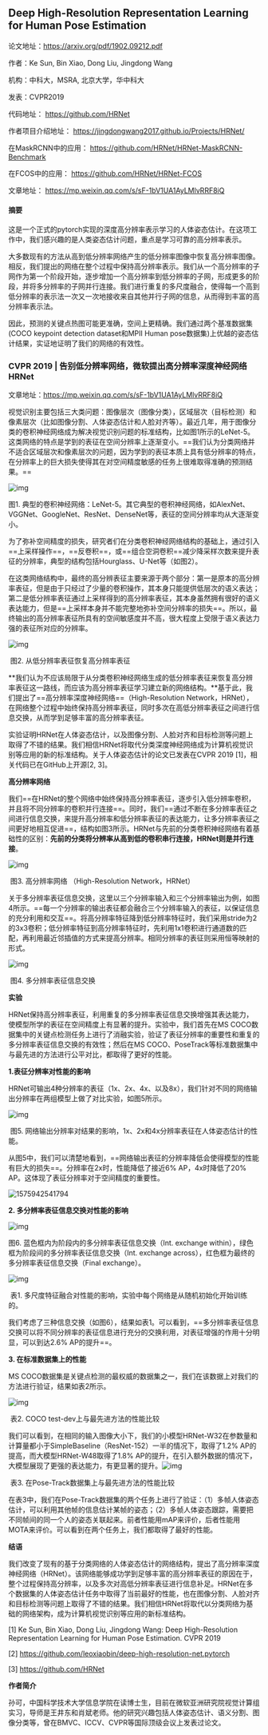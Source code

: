 ## Deep High-Resolution Representation Learning for Human Pose Estimation

论文地址：https://arxiv.org/pdf/1902.09212.pdf

作者：Ke Sun, Bin Xiao, Dong Liu, Jingdong Wang

机构：中科大，MSRA, 北京大学，华中科大

发表：CVPR2019

代码地址： https://github.com/HRNet 

作者项目介绍地址： https://jingdongwang2017.github.io/Projects/HRNet/

在MaskRCNN中的应用： https://github.com/HRNet/HRNet-MaskRCNN-Benchmark

在FCOS中的应用： https://github.com/HRNet/HRNet-FCOS

文章地址： https://mp.weixin.qq.com/s/sF-1bV1UA1AyLMlvRRF8iQ



#### 摘要

这是一个正式的pytorch实现的深度高分辨率表示学习的人体姿态估计。在这项工作中，我们感兴趣的是人类姿态估计问题，重点是学习可靠的高分辨率表示。

大多数现有的方法从高到低分辨率网络产生的低分辨率图像中恢复高分辨率图像。相反，我们提出的网络在整个过程中保持高分辨率表示。我们从一个高分辨率的子网作为第一个阶段开始，逐步增加一个高分辨率到低分辨率的子网，形成更多的阶段，并将多分辨率的子网并行连接。我们进行重复的多尺度融合，使得每一个高到低分辨率的表示法一次又一次地接收来自其他并行子网的信息，从而得到丰富的高分辨率表示法。

因此，预测的关键点热图可能更准确，空间上更精确。我们通过两个基准数据集(COCO keypoint detection dataset和MPII Human pose数据集)上优越的姿态估计结果，实证地证明了我们的网络的有效性。



### CVPR 2019 | 告别低分辨率网络，微软提出高分辨率深度神经网络HRNet

文章地址：https://mp.weixin.qq.com/s/sF-1bV1UA1AyLMlvRRF8iQ

视觉识别主要包括三大类问题：图像层次（图像分类），区域层次（目标检测）和像素层次（比如图像分割、人体姿态估计和人脸对齐等）。最近几年，用于图像分类的卷积神经网络成为解决视觉识别问题的标准结构，比如图1所示的LeNet-5。这类网络的特点是学到的表征在空间分辨率上逐渐变小。==我们认为分类网络并不适合区域层次和像素层次的问题，因为学到的表征本质上具有低分辨率的特点，在分辨率上的巨大损失使得其在对空间精度敏感的任务上很难取得准确的预测结果。==

![img](https://mmbiz.qpic.cn/mmbiz_png/HkPvwCuFwNNEUhmD8hOrok4g883EPYcIcHsko8g7CRC8OxJgvx5eUO0KF3wjApvcicarGoHgZpboVoI4Wa1amOg/640?wx_fmt=png&tp=webp&wxfrom=5&wx_lazy=1&wx_co=1)

图1. 典型的卷积神经网络：LeNet-5。其它典型的卷积神经网络，如AlexNet、VGGNet、GoogleNet、ResNet、DenseNet等，表征的空间分辨率均从大逐渐变小。

为了弥补空间精度的损失，研究者们在分类卷积神经网络结构的基础上，通过引入==上采样操作==，==反卷积==，或==组合空洞卷积==减少降采样次数来提升表征的分辨率，典型的结构包括Hourglass、U-Net等（如图2）。

在这类网络结构中，最终的高分辨表征主要来源于两个部分：第一是原本的高分辨率表征，但是由于只经过了少量的卷积操作，其本身只能提供低层次的语义表达；第二是低分辨率表征通过上采样得到的高分辨率表征，其本身虽然拥有很好的语义表达能力，但是==上采样本身并不能完整地弥补空间分辨率的损失==。所以，最终输出的高分辨率表征所具有的空间敏感度并不高，很大程度上受限于语义表达力强的表征所对应的分辨率。

![img](https://mmbiz.qpic.cn/mmbiz_png/HkPvwCuFwNNEUhmD8hOrok4g883EPYcIa5XjN0Sbzic6uibDRDDUqsicAS5q3QtWTKUuc8eJGVmrjad4ZHr9ibxapg/640?wx_fmt=png&tp=webp&wxfrom=5&wx_lazy=1&wx_co=1)

​														图2. 从低分辨率表征恢复高分辨率表征

**我们认为不应该局限于从分类卷积神经网络生成的低分辨率表征来恢复高分辨率表征这一路线，而应该为高分辨率表征学习建立新的网络结构。**基于此，我们提出了==高分辨率深度神经网络==（High-Resolution Network，HRNet），在网络整个过程中始终保持高分辨率表征，同时多次在高低分辨率表征之间进行信息交换，从而学到足够丰富的高分辨率表征。

实验证明HRNet在人体姿态估计，以及图像分割、人脸对齐和目标检测等问题上取得了不错的结果。我们相信HRNet将取代分类深度神经网络成为计算机视觉识别等应用的新的标准结构。关于人体姿态估计的论文已发表在CVPR 2019 [1]，相关代码已在GitHub上开源[2, 3]。

**高分辨率网络**  

我们==在HRNet的整个网络中始终保持高分辨率表征，逐步引入低分辨率卷积，并且将不同分辨率的卷积并行连接==。同时，我们==通过不断在多分辨率表征之间进行信息交换，来提升高分辨率和低分辨率表征的表达能力，让多分辨率表征之间更好地相互促进==，结构如图3所示。HRNet与先前的分类卷积神经网络有着基础性的区别：**先前的分类将分辨率从高到低的卷积串行连接，HRNet则是并行连接**。

![img](https://mmbiz.qpic.cn/mmbiz_png/HkPvwCuFwNNEUhmD8hOrok4g883EPYcIYqeDmVgOW2wHMkIwXRGsWBUHaib8zYLlhphCeWIO1Iczib214WrNia0icA/640?wx_fmt=png&tp=webp&wxfrom=5&wx_lazy=1&wx_co=1)

​										图3. 高分辨率网络 （High-Resolution Network，HRNet）

关于多分辨率表征信息交换，这里以三个分辨率输入和三个分辨率输出为例，如图4所示。==每一个分辨率的输出表征都会融合三个分辨率输入的表征，以保证信息的充分利用和交互==。将高分辨率特征降到低分辨率特征时，我们采用stride为2的3x3卷积；低分辨率特征到高分辨率特征时，先利用1x1卷积进行通道数的匹配，再利用最近邻插值的方式来提高分辨率。相同分辨率的表征则采用恒等映射的形式。

![img](https://mmbiz.qpic.cn/mmbiz_png/HkPvwCuFwNNEUhmD8hOrok4g883EPYcI4z08PezAXSuV6I8Ly8icKWwV6Pr8iaFCatmko3oHAicTIVoDt4vE1Piaag/640?wx_fmt=png&tp=webp&wxfrom=5&wx_lazy=1&wx_co=1)

​																图4. 多分辨率表征信息交换    

**实验**

HRNet保持高分辨率表征，利用重复的多分辨率表征信息交换增强其表达能力，使模型所学的表征在空间精度上有显著的提升。实验中，我们首先在MS COCO数据集中的关键点检测任务上进行了消融实验，验证了表征分辨率的重要性和重复的多分辨率表征信息交换的有效性；然后在MS COCO、PoseTrack等标准数据集中与最先进的方法进行公平对比，都取得了更好的性能。

**1.表征分辨率对性能的影响**

HRNet可输出4种分辨率的表征（1x、2x、4x、以及8x），我们针对不同的网络输出分辨率在两组模型上做了对比实验，如图5所示。    



![img](https://mmbiz.qpic.cn/mmbiz_png/HkPvwCuFwNNEUhmD8hOrok4g883EPYcI9AXibqV7JMnibkuykObMFicIZVNJNf9XpSeDkc42pIxnjtQpHgtRGwWicw/640?wx_fmt=png&tp=webp&wxfrom=5&wx_lazy=1&wx_co=1)

​						图5.  网络输出分辨率对结果的影响，1x、2x和4x分辨率表征在人体姿态估计的性能。

从图5中，我们可以清楚地看到，==网络输出表征的分辨率降低会使得模型的性能有巨大的损失==。分辨率在2x时，性能降低了接近6% AP，4x时降低了20% AP。这体现了表征分辨率对于空间精度的重要性。

![1575942541794](D:\Notes\raw_images\1575942541794.png)

**2. 多分辨率表征信息交换对性能的影响**



![img](https://mmbiz.qpic.cn/mmbiz_png/HkPvwCuFwNNEUhmD8hOrok4g883EPYcIJ9aGog4EkPxCMT1UtCALS6DYJQmEIxlsGiaAibicxibqpDxViaumXOmkibWg/640?wx_fmt=png&tp=webp&wxfrom=5&wx_lazy=1&wx_co=1)

图6.  蓝色框内为阶段内的多分辨率表征信息交换（Int. exchange within），绿色框为阶段间的多分辨率表征信息交换（Int. exchange across），红色框为最终的多分辨率表征信息交换（Final exchange）。

![img](https://mmbiz.qpic.cn/mmbiz_png/HkPvwCuFwNNEUhmD8hOrok4g883EPYcIiaSQfr1iaHbCmibevqsz0kIff4iavXwu00o9BVW2TR5yib3ZyQUcybQzYtQ/640?wx_fmt=png&tp=webp&wxfrom=5&wx_lazy=1&wx_co=1)

​					表1. 多尺度特征融合对性能的影响，实验中每个网络是从随机初始化开始训练的。

我们考虑了三种信息交换（如图6），结果如表1。可以看到，==多分辨率表征信息交换可以将不同分辨率的表征信息进行充分的交换利用，对表征增强的作用十分明显，可以到达2.6% AP的提升==。

**3. 在标准数据集上的性能**

MS COCO数据集是关键点检测的最权威的数据集之一，我们在该数据上对我们的方法进行验证，结果如表2所示。

![img](https://mmbiz.qpic.cn/mmbiz_png/HkPvwCuFwNNEUhmD8hOrok4g883EPYcIMa9Hagmh7hMawzfXq2P9icQ1ToWng41E9a5JRePZiadiaHHvOsmfhgvUQ/640?wx_fmt=png&tp=webp&wxfrom=5&wx_lazy=1&wx_co=1)

​											表2.  COCO test-dev上与最先进方法的性能比较

我们可以看到，在相同的输入图像大小下，我们的小模型HRNet-W32在参数量和计算量都小于SimpleBaseline（ResNet-152）一半的情况下，取得了1.2% AP的提高，而大模型HRNet-W48取得了1.8% AP的提升，在引入额外数据的情况下，大模型展现了更强的表达能力，有更显著的提升。![img](https://mmbiz.qpic.cn/mmbiz_png/HkPvwCuFwNNEUhmD8hOrok4g883EPYcIf4Vb6yLT9E1Sl9NdaWfezibxICyjUwS4eqRtsA8DafYD7ib95jMrdXpg/640?wx_fmt=png&tp=webp&wxfrom=5&wx_lazy=1&wx_co=1)

​												表3. 在Pose-Track数据集上与最先进方法的性能比较

在表3中，我们在Pose-Track数据集的两个任务上进行了验证：（1）多帧人体姿态估计，可以利用其他帧的信息估计某帧的姿态；（2）多帧人体姿态跟踪，需要把不同帧间的同一个人的姿态关联起来。前者性能用mAP来评价，后者性能用MOTA来评价。可以看到在两个任务上，我们都取得了最好的性能。

**结语**

我们改变了现有的基于分类网络的人体姿态估计的网络结构，提出了高分辨率深度神经网络（HRNet）。该网络能够成功学到足够丰富的高分辨率表征的原因在于，整个过程保持高分辨率，以及多次对高低分辨率表征进行信息补足。HRNet在多个数据集的人体姿态估计任务中取得了当前最好的性能，也在图像分割、人脸对齐和目标检测等问题上取得了不错的结果。我们相信HRNet将取代以分类网络为基础的网络架构，成为计算机视觉识别等应用的新标准结构。

[1] Ke Sun, Bin Xiao, Dong Liu, Jingdong Wang: Deep High-Resolution Representation Learning for Human Pose Estimation. CVPR 2019

[2] https://github.com/leoxiaobin/deep-high-resolution-net.pytorch

[3] https://github.com/HRNet



**作者简介**

孙可，中国科学技术大学信息学院在读博士生，目前在微软亚洲研究院视觉计算组实习，导师是王井东和肖斌老师。他的研究兴趣包括人体姿态估计、语义分割、图像分类等，曾在BMVC、ICCV、CVPR等国际顶级会议上发表过论文。


